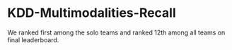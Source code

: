 # KDD-Multimodalities-Recall
We ranked first among the solo teams and ranked 12th among all teams on final leaderboard.
